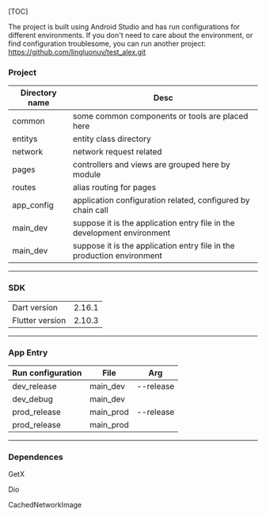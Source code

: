 [TOC]

The project is built using Android Studio and has run configurations for different environments. If you don't need to care about the environment, or find configuration troublesome, you can run another project: https://github.com/lingluonuv/test_alex.git



### Project

| Directory name | Desc                                                         |
| -------------- | ------------------------------------------------------------ |
| common         | some common components or tools are placed here              |
| entitys        | entity class directory                                       |
| network        | network request related                                      |
| pages          | controllers and views are grouped here by module             |
| routes         | alias routing for pages                                      |
| app_config     | application configuration related, configured by chain call  |
| main_dev       | suppose it is the application entry file in the development environment |
| main_dev       | suppose it is the application entry file in the production environment |



------



### SDK

|                 |        |
| :-------------- | ------ |
| Dart version    | 2.16.1 |
| Flutter version | 2.10.3 |



------



### App Entry

| Run configuration | File      | Arg       |
| ----------------- | --------- | --------- |
| dev_release       | main_dev  | --release |
| dev_debug         | main_dev  |           |
| prod_release      | main_prod | --release |
| prod_release      | main_prod |           |



------



### Dependences

GetX

Dio

CachedNetworkImage


